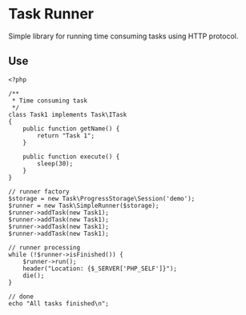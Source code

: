 Task Runner
===========

Simple library for running time consuming tasks using HTTP protocol.

## Use

	<?php
	
	/**
	 * Time consuming task
	 */
	class Task1 implements Task\ITask
	{
		public function getName() {
			return "Task 1";
		}
	
		public function execute() {
			sleep(30);
		}
	}
	
	// runner factory
	$storage = new Task\ProgressStorage\Session('demo');
	$runner = new Task\SimpleRunner($storage);
	$runner->addTask(new Task1);
	$runner->addTask(new Task1);
	$runner->addTask(new Task1);
	$runner->addTask(new Task1);
	
	// runner processing
	while (!$runner->isFinished()) {
		$runner->run();
		header("Location: {$_SERVER['PHP_SELF']}");
		die();
	}
	
	// done
	echo "All tasks finished\n";
